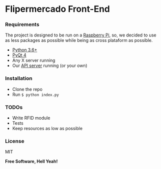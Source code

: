 # Flipermercado Front-End

### Requirements
The project is designed to be run on a [Raspberry Pi](https://www.raspberrypi.org/), so, we decided to use as less packages as possible while being as cross plataform as possible.

  - [Python 3.6+](https://www.python.org/downloads/release/python-360/)
  - [PyQt 4](https://www.riverbankcomputing.com/software/pyqt/download)
  - Any X server running
  - Our [API server](https://github.com/izn/flipermercado-api) running (or your own)

### Installation

  - Clone the repo
  - Run ```$ python index.py```

### TODOs

 - Write RFID module
 - Tests
 - Keep resources as low as possible

### License

MIT


**Free Software, Hell Yeah!**
